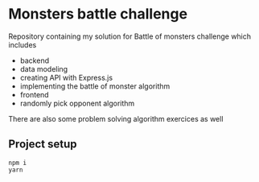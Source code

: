# Monsters battle challenge

Repository containing my solution for Battle of monsters challenge which includes
- backend
- data modeling
- creating API with Express.js
- implementing the battle of monster algorithm
- frontend
- randomly pick opponent algorithm

There are also some problem solving algorithm exercices as well

## Project setup
```
npm i
yarn
```
